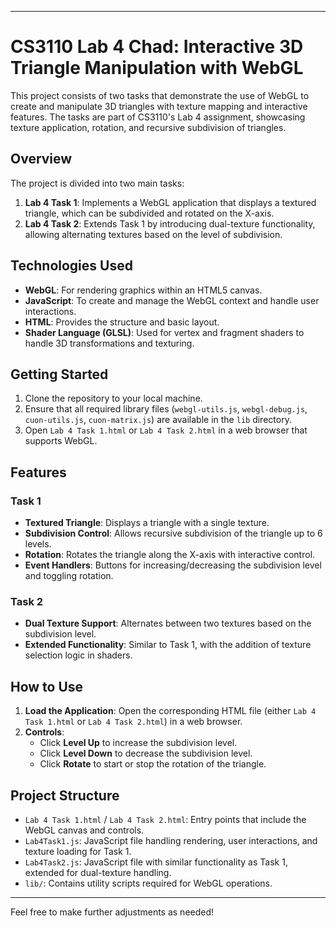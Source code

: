 

---

# CS3110 Lab 4 Chad: Interactive 3D Triangle Manipulation with WebGL

This project consists of two tasks that demonstrate the use of WebGL to create and manipulate 3D triangles with texture mapping and interactive features. The tasks are part of CS3110's Lab 4 assignment, showcasing texture application, rotation, and recursive subdivision of triangles.

## Overview
The project is divided into two main tasks:
1. **Lab 4 Task 1**: Implements a WebGL application that displays a textured triangle, which can be subdivided and rotated on the X-axis.
2. **Lab 4 Task 2**: Extends Task 1 by introducing dual-texture functionality, allowing alternating textures based on the level of subdivision.

## Technologies Used
- **WebGL**: For rendering graphics within an HTML5 canvas.
- **JavaScript**: To create and manage the WebGL context and handle user interactions.
- **HTML**: Provides the structure and basic layout.
- **Shader Language (GLSL)**: Used for vertex and fragment shaders to handle 3D transformations and texturing.

## Getting Started
1. Clone the repository to your local machine.
2. Ensure that all required library files (`webgl-utils.js`, `webgl-debug.js`, `cuon-utils.js`, `cuon-matrix.js`) are available in the `lib` directory.
3. Open `Lab 4 Task 1.html` or `Lab 4 Task 2.html` in a web browser that supports WebGL.

## Features
### Task 1
- **Textured Triangle**: Displays a triangle with a single texture.
- **Subdivision Control**: Allows recursive subdivision of the triangle up to 6 levels.
- **Rotation**: Rotates the triangle along the X-axis with interactive control.
- **Event Handlers**: Buttons for increasing/decreasing the subdivision level and toggling rotation.

### Task 2
- **Dual Texture Support**: Alternates between two textures based on the subdivision level.
- **Extended Functionality**: Similar to Task 1, with the addition of texture selection logic in shaders.

## How to Use
1. **Load the Application**: Open the corresponding HTML file (either `Lab 4 Task 1.html` or `Lab 4 Task 2.html`) in a web browser.
2. **Controls**:
   - Click **Level Up** to increase the subdivision level.
   - Click **Level Down** to decrease the subdivision level.
   - Click **Rotate** to start or stop the rotation of the triangle.

## Project Structure
- `Lab 4 Task 1.html` / `Lab 4 Task 2.html`: Entry points that include the WebGL canvas and controls.
- `Lab4Task1.js`: JavaScript file handling rendering, user interactions, and texture loading for Task 1.
- `Lab4Task2.js`: JavaScript file with similar functionality as Task 1, extended for dual-texture handling.
- `lib/`: Contains utility scripts required for WebGL operations.



---

Feel free to make further adjustments as needed!
